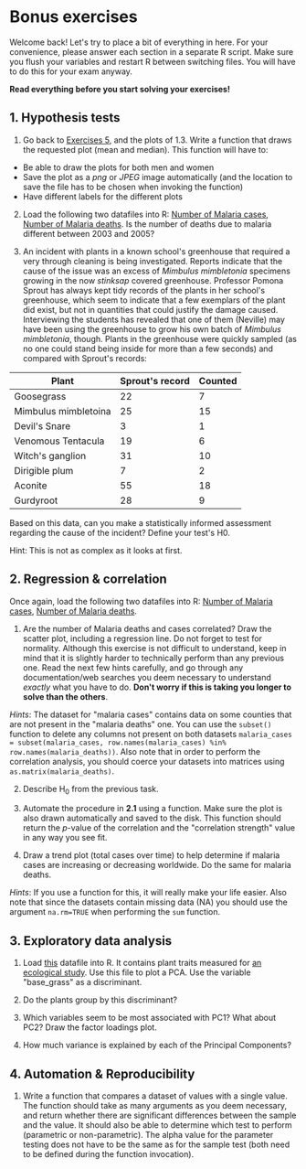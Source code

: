 # Bonus exercises

Welcome back! Let's try to place a bit of everything in here.
For your convenience, please answer each section in a separate R script.
Make sure you flush your variables and restart R between switching files.
You will have to do this for your exam anyway.

**Read everything before you start solving your exercises!**


## 1. Hypothesis tests

1. Go back to [Exercises 5](ex05.html), and the plots of 1.3. Write a function that draws the requested plot (mean and median).
This function will have to:
* Be able to draw the plots for both men and women
* Save the plot as a *png* or *JPEG* image automatically (and the location to save the file has to be chosen when invoking the function)
* Have different labels for the different plots

2. Load the following two datafiles into R: [Number of Malaria cases](http://docs.google.com/spreadsheet/pub?key=pp59adS3CHWczfPHQMiqxCg&output=csv), [Number of Malaria deaths](http://docs.google.com/spreadsheet/pub?key=pp59adS3CHWfZGL9qouvTbQ&output=xlsx).
Is the number of deaths due to malaria different between 2003 and 2005?

3. An incident with plants in a known school's greenhouse that required a very through cleaning is being investigated. Reports indicate that the cause of the issue was an excess of *Mimbulus mimbletonia* specimens growing in the now *stinksap* covered greenhouse. Professor Pomona Sprout has always kept tidy records of the plants in her school's greenhouse, which seem to indicate that a few exemplars of the plant did exist, but not in quantities that could justify the damage caused. Interviewing the students has revealed that one of them (Neville) may have been using the greenhouse to grow his own batch of *Mimbulus mimbletonia*, though. Plants in the greenhouse were quickly sampled (as no one could stand being inside for more than a few seconds) and compared with Sprout's records:

| Plant                | Sprout's record | Counted |
|----------------------|-----------------|---------|
| Goosegrass           | 22              | 7       |
| Mimbulus mimbletoina | 25              | 15      |
| Devil's Snare        | 3               | 1       |
| Venomous Tentacula   | 19              | 6       |
| Witch's ganglion     | 31              | 10      |
| Dirigible plum       | 7               | 2       |
| Aconite              | 55              | 18      |
| Gurdyroot            | 28              | 9       |


Based on this data, can you make a statistically informed assessment regarding the cause of the incident? Define your test's H0.

Hint: This is not as complex as it looks at first.


## 2. Regression & correlation

Once again, load the following two datafiles into R: [Number of Malaria cases](http://docs.google.com/spreadsheet/pub?key=pp59adS3CHWczfPHQMiqxCg&output=csv), [Number of Malaria deaths](http://docs.google.com/spreadsheet/pub?key=pp59adS3CHWfZGL9qouvTbQ&output=xlsx).

1. Are the number of Malaria deaths and cases correlated? Draw the scatter plot, including a regression line. Do not forget to test for normality. Although this exercise is not difficult to understand, keep in mind that it is slightly harder to technically perform than any previous one. Read the next few hints carefully, and go through any documentation/web searches you deem necessary to understand *exactly* what you have to do. **Don't worry if this is taking you longer to solve than the others**.

*Hints*: The dataset for "malaria cases" contains data on some counties that are not present in the "malaria deaths" one. You can use the `subset()` function to delete any columns not present on both datasets `malaria_cases = subset(malaria_cases, row.names(malaria_cases) %in% row.names(malaria_deaths))`. Also note that in order to perform the correlation analysis, you should coerce your datasets into matrices using `as.matrix(malaria_deaths)`.

2. Describe H<sub>0</sub> from the previous task.

3. Automate the procedure in **2.1** using a function. Make sure the plot is also drawn automatically and saved to the disk. This function should return the *p*-value of the correlation and the "correlation strength" value in any way you see fit.

4. Draw a trend plot (total cases over time) to help determine if malaria cases are increasing or decreasing worldwide. Do the same for malaria deaths.

*Hints*: If you use a function for this, it will really make your life easier. Also note that since the datasets contain missing data (NA) you should use the argument `na.rm=TRUE` when performing the `sum` function.


## 3. Exploratory data analysis

1. Load [this](https://datastore.landcareresearch.co.nz/dataset/43d27a6e-544a-4134-b19f-12c78e6a5652/resource/aa238833-e9e8-4ac1-8ba7-ae2737e0f7f3/download/april-dvp.csv) datafile into R. It contains plant traits measured for [an ecological study](https://catalogue.data.govt.nz/dataset/plant-trait-and-ecosystem-function-data-from-an-intensively-grazed-grassland). Use this file to plot a PCA. Use the variable "base_grass" as a discriminant.

2. Do the plants group by this discriminant?

3. Which variables seem to be most associated with PC1? What about PC2? Draw the factor loadings plot.

4. How much variance is explained by each of the Principal Components? 


## 4. Automation & Reproducibility

1. Write a function that compares a dataset of values with a single value. The function should take as many arguments as you deem necessary, and return whether there are significant differences between the sample and the value. It should also be able to determine which test to perform (parametric or non-parametric). The alpha value for the parameter testing does not have to be the same as for the sample test (both need to be defined during the function invocation).

